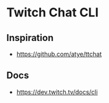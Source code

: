 # Twitch Chat CLI

## Inspiration
- https://github.com/atye/ttchat

## Docs
- https://dev.twitch.tv/docs/cli
